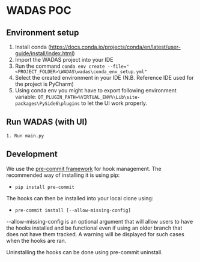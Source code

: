# WADAS POC

## Environment setup
1. Install conda (https://docs.conda.io/projects/conda/en/latest/user-guide/install/index.html)
2. Import the WADAS project into your IDE
3. Run the command  ```conda env create --file="<PROJECT_FOLDER>\WADAS\wadas\conda_env_setup.yml"```
4. Select the created environment in your IDE (N.B. Reference IDE used for the project is PyCharm)
5. Using conda env you might have to export following environment variable:
```QT_PLUGIN_PATH=%VIRTUAL_ENV%\Lib\site-packages\PySide6\plugins``` to let the UI work properly.

## Run WADAS (with UI)

    1. Run main.py

## Development

We use the [pre-commit framework](https://pre-commit.com/) for hook management. The recommended way of installing it is using pip:

* `pip install pre-commit`

The hooks can then be installed into your local clone using:

* `pre-commit install [--allow-missing-config]`

--allow-missing-config is an optional argument that will allow users to have the hooks installed and be functional even if using an older branch that does not have them tracked. A warning will be displayed for such cases when the hooks are ran.

Uninstalling the hooks can be done using pre-commit uninstall.
